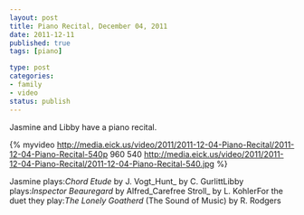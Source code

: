 ```yaml
--- 
layout: post
title: Piano Recital, December 04, 2011
date: 2011-12-11
published: true
tags: [piano]

type: post
categories: 
- family
- video
status: publish
---
```

Jasmine and Libby have a piano recital.

{% myvideo http://media.eick.us/video/2011/2011-12-04-Piano-Recital/2011-12-04-Piano-Recital-540p 960 540 http://media.eick.us/video/2011/2011-12-04-Piano-Recital/2011-12-04-Piano-Recital-540.jpg %}

Jasmine plays:_Chord Etude_ by J. Vogt_Hunt_ by C. GurlittLibby plays:_Inspector Beauregard_ by Alfred_Carefree Stroll_ by L. KohlerFor the duet they play:_The Lonely Goatherd_ (The Sound of Music) by R. Rodgers
